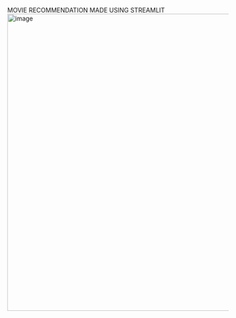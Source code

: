 MOVIE RECOMMENDATION MADE USING STREAMLIT
<img width="1010" height="677" alt="image" src="https://github.com/user-attachments/assets/db1f0271-2fb4-4b18-ae0d-ddd4d9a5effa" />
